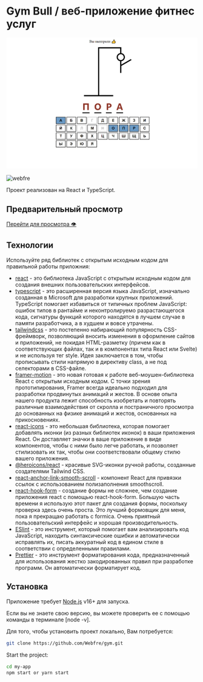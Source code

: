 # Gym Bull / веб-приложение фитнес услуг

![Image alt](https://github.com/Webfre/words-play/blob/main/src/assets/words.png)

<p align="left"> <img src="https://komarev.com/ghpvc/?username=webfre&label=Profile%20views&color=0e75b6&style=flat" alt="webfre" /> </p>

Проект реализован на React и TypeScript.

## Предварительный просмотр

<a href="https://webfre.github.io/gym/" target="_blank">Перейти для просмотра 👁</a>

## Технологии

Используйте ряд библиотек с открытым исходным кодом для правильной работы приложния:

- [react](https://reactjs.org/) - это библиотека JavaScript с открытым исходным кодом для создания внешних пользовательских интерфейсов.
- [typescript](https://create-react-app.dev/docs/adding-typescript/) - это расширенная версия языка JavaScript, изначально созданная в Microsoft для разработки крупных приложений. TypeScript помогает избавиться от типичных проблем JavaScript: ошибок типов в рантайме и неконтролируемо разрастающегося кода, сигнатуры функций которого находятся в лучшем случае в памяти разработчика, а в худшем и вовсе утрачены.
- [tailwindcss](https://tailwindcss.com/) - это постепенно набирающий популярность CSS-фреймворк, позволяющий вносить изменения в оформление сайтов и приложений, не покидая HTML-разметку (причем как в соответствующих файлах, так и в компонентах типа React или Svelte) и не используя тег style. Идея заключается в том, чтобы прописывать стили напрямую в директиву class, а не под селекторами в CSS-файле.
- [framer-motion](https://www.npmjs.com/package/framer-motion) - это новая готовая к работе веб-моушен-библиотека React с открытым исходным кодом. С точки зрения прототипирования, Framer всегда идеально подходил для разработки продвинутых анимаций и жестов. В основе опыта нашего продукта лежит способность изобретать и повторять различные взаимодействия от скролла и постраничного просмотра до основанных на физике анимаций и жестов, основанных на прикосновениях.
- [react-icons](https://react-icons.github.io/react-icons/) - это небольшая библиотека, которая помогает добавлять иконки (из разных библиотек иконок) в ваши приложения React. Он доставляет значки в ваше приложение в виде компонентов, чтобы с ними было легче работать, и позволяет стилизовать их так, чтобы они соответствовали общему стилю вашего приложения.
- [@heroicons/react](https://heroicons.com/) - красивые SVG-иконки ручной работы, созданные создателями Tailwind CSS.
- [react-anchor-link-smooth-scroll](https://www.npmjs.com/package/react-anchor-link-smooth-scroll) - компонент React для привязки ссылок с использованием полизаполнения smoothscroll.
- [react-hook-form](https://react-hook-form.com/) - создание формы не сложнее, чем создание приложения react с помощью react-hook-form. Большую часть времени я использую этот пакет для создания формы, поскольку проверка здесь очень проста. Это лучший формовщик для меня, пока я прекращаю работать с formica. Очень приятный пользовательский интерфейс и хорошая производительность.
- [ESlint](https://github.com/eslint/eslint) - это инструмент, который помогает вам анализировать код JavaScript, находить синтаксические ошибки и автоматически исправлять их, писать аккуратный код в едином стиле в соответствии с определенными правилами.
- [Prettier](https://prettier.io/) - это инструмент форматирования кода, предназначенный для использования жестко закодированных правил при разработке программ. Он автоматически форматирует код.

## Установка

Приложение требует [Node.js](https://nodejs.org/) v16+ для запуска.

Если вы не знаете свою версию, вы можете проверить ее с помощью команды в терминале [node -v].

Для того, чтобы установить проект локально, Вам потребуется:

```sh
git clone https://github.com/Webfre/gym.git
```

Start the project:

```sh
cd my-app
npm start or yarn start
```
